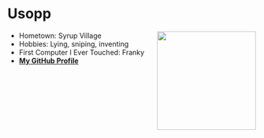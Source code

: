 # Usopp
<img src="https://static0.gamerantimages.com/wordpress/wp-content/uploads/2022/05/Collage-Maker-30-May-2022-0158-PM.jpg" align="right" style="float:right; width:200px;" />

- Hometown: Syrup Village
- Hobbies: Lying, sniping, inventing
- First Computer I Ever Touched: Franky
- [**My GitHub Profile**](https://github.com/Rkoester47)
